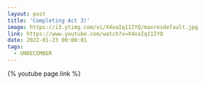 ```yaml
---
layout: post
title: 'Completing Act 3!'
image: https://i3.ytimg.com/vi/X4oaIq11IYQ/maxresdefault.jpg
link: https://www.youtube.com/watch?v=X4oaIq11IYQ
date: 2022-01-23 00:00:01
tags:
  - UNDECEMBER
---
```


{% youtube page.link %}
